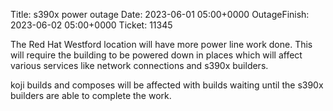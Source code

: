 Title: s390x power outage
Date: 2023-06-01 05:00+0000
OutageFinish: 2023-06-02 05:00+0000
Ticket: 11345

The Red Hat Westford location will have more power line work done. This
will require the building to be powered down in places which will affect
various services like network connections and s390x builders.

koji builds and composes will be affected with builds waiting until the
s390x builders are able to complete the work.
